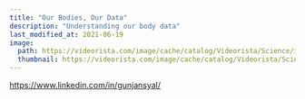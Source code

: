 ```yaml
---
title: "Our Bodies, Our Data"
description: "Understanding our body data"
last_modified_at: 2021-06-19
image: 
  path: https://videorista.com/image/cache/catalog/Videorista/Science/iokanan_vfx_v43-cr-1280x720.jpg
  thumbnail: https://videorista.com/image/cache/catalog/Videorista/Science/iokanan_vfx_v43-cr-1280x720.jpg
---
```

 
 https://www.linkedin.com/in/gunjansyal/
